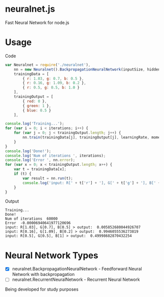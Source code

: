 # neuralnet.js
Fast Neural Network for node.js

# Usage
Code
```js
var Neuralnet = require('./neuralnet'),
    nn = new Neuralnet().BackpropagationNeuralNetwork(inputSize, hiddenSize, outputSize),
    trainingData = [
        { r: 1.03, g: 0.7, b: 0.5 },
        { r: 0.16, g: 1.09, b: 0.2 },
        { r: 0.5, g: 0.5, b: 1.0 }
    ],
    trainingOutput = [
        { red: 0 },
        { green: 1 },
        { blue: 0.5 }
    ],

console.log('Training...');
for (var i = 0; i < iterations; i++) {
    for (var j = 0; j < trainingOutput.length; j++) {
        nn.train(trainingData[j], trainingOutput[j], learningRate, momentum);
    }
}
console.log('Done!');
console.log('Num of iterations ', iterations);
console.log('Error ', nn.error);
for (var x = 0; x < trainingOutput.length; x++) {
    var t = trainingData[x];
    if (t) {
        var result = nn.run(t);
        console.log('input: R[' + t['r'] + '], G[' + t['g'] + '], B[' + t['b'] + '] > output: ', result[0]);
    }
}
```
Output
```
Training...
Done!
Num of iterations  60000
Error  -0.00006940641977120696
input: R[1.03], G[0.7], B[0.5] > output:  0.005852680044926707
input: R[0.16], G[1.09], B[0.2] > output:  0.9946055536273819
input: R[0.5], G[0.5], B[1] > output:  0.49998682870432254
```

# Neural Network Types
- [x] neuralnet.BackpropagationNeuralNetwork - Feedforward Neural Network with backpropagation
- [ ] neuralnet.RecurrentNeuralNetwork - Recurrent Neural Network

Being developed for study purposes